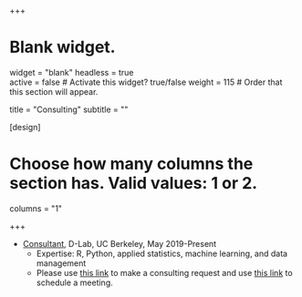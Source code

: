 +++
# Blank widget.
widget = "blank"
headless = true  
active = false  # Activate this widget? true/false
weight = 115  # Order that this section will appear.

title = "Consulting"
subtitle = ""

[design]
  # Choose how many columns the section has. Valid values: 1 or 2.
  columns = "1"

+++

- [Consultant](https://dlab.berkeley.edu/people/jae-yeon-kim), D-Lab, UC Berkeley, May 2019-Present 
    - Expertise: R, Python, applied statistics, machine learning, and data management 
    - Please use [this link](https://dlab.berkeley.edu/consulting) to make a consulting request and use [this link](https://calendly.com/jaeyeonkim) to schedule a meeting.  
